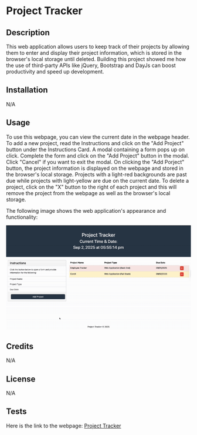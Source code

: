 # Project Tracker


## Description

This web application allows users to keep track of their projects by allowing them to enter and display their project information, which is stored in the browser's local storage until deleted. Building this project showed me how the use of third-party APIs like jQuery, Bootstrap and DayJs can boost productivity and speed up development.

## Installation

N/A

## Usage

To use this webpage, you can view the current date in the webpage header. To add a new project, read the Instructions and click on the "Add Project" button under the Instructions Card. A modal containing a form pops up on click. Complete the form and click on the "Add Project" button in the modal. Click "Cancel" if you want to exit the modal. On clicking the "Add Porject" button, the project information is displayed on the webpage and stored in the browser's local storage. Projects with a light-red backgrounds are past due while projects with light-yellow are due on the current date. To delete a project, click on the "X" button to the right of each project and this will remove the project from the webpage as well as the browser's local storage. 

The following image shows the web application's appearance and functionality:

![The Workday Scheduler webpage includes a header image, nine timeblocks shwoing the standard business hours (9am to 5pm) at the middle of the page, and blue save buttons to the right of each timeblock.](./assets/images/screenshot.gif)

## Credits


N/A


## License


N/A


## Tests


Here is the link to the webpage:
[Project Tracker](https://wdverse.github.io/project-tracker/)
